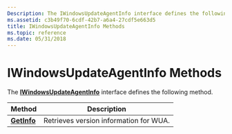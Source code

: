 ```yaml
---
Description: The IWindowsUpdateAgentInfo interface defines the following method.
ms.assetid: c3b49f70-6cdf-42b7-a6a4-27cdf5e663d5
title: IWindowsUpdateAgentInfo Methods
ms.topic: reference
ms.date: 05/31/2018
---
```


# IWindowsUpdateAgentInfo Methods

The [**IWindowsUpdateAgentInfo**](/windows/desktop/api/Wuapi/nn-wuapi-iwindowsupdateagentinfo) interface defines the following method.



| Method                                             | Description                            |
|----------------------------------------------------|----------------------------------------|
| [**GetInfo**](/windows/desktop/api/Wuapi/nf-wuapi-iwindowsupdateagentinfo-getinfo) | Retrieves version information for WUA. |



 

 

 



